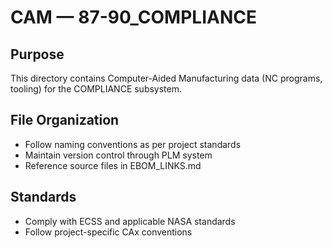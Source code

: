 # CAM — 87-90_COMPLIANCE

## Purpose

This directory contains Computer-Aided Manufacturing data (NC programs, tooling) for the COMPLIANCE subsystem.

## File Organization

- Follow naming conventions as per project standards
- Maintain version control through PLM system
- Reference source files in EBOM_LINKS.md

## Standards

- Comply with ECSS and applicable NASA standards
- Follow project-specific CAx conventions
